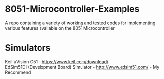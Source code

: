 # 8051-Microcontroller-Examples
A repo containing a variety of working and tested codes for implementing various features available on the 8051 Microcontroller

# Simulators
Keil uVision C51  - https://www.keil.com/download/  
EdSim51DI (Development Board) Simulator - http://www.edsim51.com/ - My Recommend


